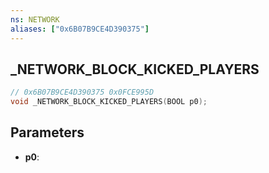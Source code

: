 ```yaml
---
ns: NETWORK
aliases: ["0x6B07B9CE4D390375"]
---
```

## _NETWORK_BLOCK_KICKED_PLAYERS

```c
// 0x6B07B9CE4D390375 0x0FCE995D
void _NETWORK_BLOCK_KICKED_PLAYERS(BOOL p0);
```


## Parameters
* **p0**: 

